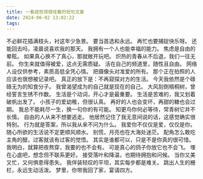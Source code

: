 ```yaml
---
title: 一看就觉得很哇塞的短句文案
date: 2024-06-02 13:02:22
tags:
---
```


不必鲜花插满枝头，衬这年少急景。
要当首选和永远。
再忙也要捕捉快乐呀。
还能回去吗，凌晨说喜欢我的那天。
我拥有一个人也能幸福的能力。
焦虑是自由的晕眩。
如果真心换不了真心，那就敞开玩吧。
炽热的青春从不后退，我们一往无前。
你生来就值得被爱，这点无需质疑。
活在自己的频道里，随性且自由。
网络人设仅供参考，素质高低全凭心情。
把摄像头对准爱的所有。
那个正在拍照的人应该也很想被记录吧。
真正的放下是：不再窥探对方的生活。
今天我依然是个碌碌无为的知食分子。
我曾渴望成为的自己就是现在的自己。
大风刮倒梧桐树，曾经誓言生锈不作数。
生活是个动词，开心才是最重要。
生活是苦难的，我又划着破帆出发了。
小孩子的爱幼稚，但很认真。
再好的人也会变坏，再甜的糖也会过期。
我总不能耗尽一生，换一句你的有可能。
知更鸟你何必等待，常青树它并不长情。
自由的人从来不想要逃走。
他居然记住了我无意间说的话，这感觉确实很特别。
行为就是答案，所以我从来不问为什么。
我爱你不仅仅是爱，仅仅是你。
随心所欲的生活说不定更顺风顺水。
别慌，月亮也在大海处迷茫。
配角怎么敢吃主角的醋，过客就该有过客的觉悟。
其实是谁都可以，只是不是你真的很可惜。
我明白，就算把夜熬穿，我要的也不会有。
可是真心的鸽子你放它也不会飞。
埋在心底吧，想念但不联系更好。
接受落叶和降温，也期待拥抱和问候。
当你又美又忙，又何惧患得患失。
我佯装轻叹的平坦，其实每步都是难关。
跳出人生的栅栏，永远生动活泼。
梦里，你带我回了家，宴请四方。